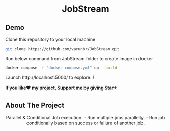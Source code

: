<h1 align="center">JobStream</h1>

## Demo
Clone this repository to your local machine 
```sh
git clone https://github.com/varunbr/JobStream.git
```
Run below command from JobStream folder to create image in docker
```sh
docker compose -f "docker-compose.yml" up --build
```
Launch http://localhost:5000/ to explore..!

**If you like❤ my project, Support me by giving Star⭐**

## About The Project

<p align="center">
    Parallel & Conditional Job execution.
    - Run multiple jobs parallelly.
    - Run job conditionally based on success or failure of another job.
</p>
